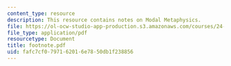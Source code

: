 ```yaml
---
content_type: resource
description: This resource contains notes on Modal Metaphysics.
file: https://ol-ocw-studio-app-production.s3.amazonaws.com/courses/24-221-metaphysics-free-will-fall-2004/fafc7cf0797162016e7850db1f238856_footnote.pdf
file_type: application/pdf
resourcetype: Document
title: footnote.pdf
uid: fafc7cf0-7971-6201-6e78-50db1f238856
---
```

